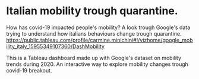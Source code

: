 # Italian mobility trough quarantine.
How has covid-19 impacted people's mobility? A look trough Google's data trying to understand how italians behaviours change trough quarantine.
https://public.tableau.com/profile/carmine.minichini#!/vizhome/google_mobility_italy_15955349107360/DashMobility

This is a Tableau dashboard made up with Google's dataset on mobility trends during 2020. An interactive way to explore mobility changes trough covid-19 breakout.
